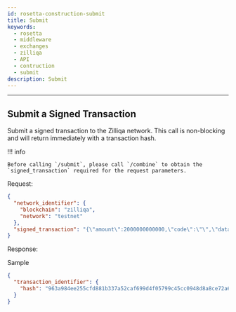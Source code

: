 ```yaml
---
id: rosetta-construction-submit
title: Submit
keywords:
  - rosetta
  - middleware
  - exchanges
  - zilliqa
  - API
  - contruction
  - submit
description: Submit
---
```


---

## Submit a Signed Transaction

Submit a signed transaction to the Zilliqa network. This call is non-blocking and will return immediately with a transaction hash.

!!! info

    Before calling `/submit`, please call `/combine` to obtain the `signed_transaction` required for the request parameters.

Request:

```json
{
  "network_identifier": {
    "blockchain": "zilliqa",
    "network": "testnet"
  },
  "signed_transaction": "{\"amount\":2000000000000,\"code\":\"\",\"data\":\"\",\"gasLimit\":1,\"gasPrice\":2000000000,\"nonce\":187,\"pubKey\":\"02e44ef2c5c2031386faa6cafdf5f67318cc661871b0112a27458e65f37a35655e\",\"senderAddr\":\"zil1n8uafq4thhzlq5nj50p55al9jvamr3s45hm49r\",\"signature\":\"fcb93583d963a7c11f52f04b1ecbd129aa3df896e618b47ff163dc18c53b59afc4289851fd2d5a50eaa7d7ae0763eb912797b0b34e1cf1e6d3865a218e1066b7\",\"toAddr\":\"zil1f9uqwhwkq7fnzgh5x4djyzg4a7j3apx8dsnnc0\",\"version\":21823489}"
}
```

Response:

Sample

```json
{
  "transaction_identifier": {
    "hash": "963a984ee255cfd881b337a52caf699d4f05799c45cc0948d8a8ce72a6a12d8e"
  }
}
```
